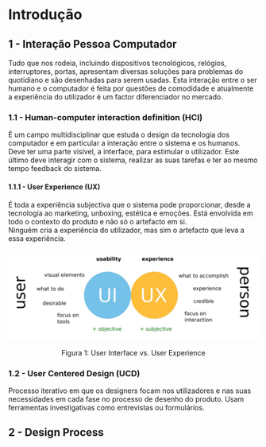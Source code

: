# Introdução

## 1 - Interação Pessoa Computador

Tudo que nos rodeia, incluindo dispositivos tecnológicos, relógios, interruptores, portas, apresentam diversas soluções para problemas do quotidiano e são desenhadas para serem usadas. Esta interação entre o ser humano e o computador é feita por questões de comodidade e atualmente a experiência do utilizador é um factor diferenciador no mercado. 

### 1.1 - Human-computer interaction definition (HCI)

É um campo multidisciplinar que estuda o design da tecnologia dos computador e em particular a interação entre o sistema e os humanos. Deve ter uma parte visível, a interface, para estimular o utilizador. Este último deve interagir com o sistema, realizar as suas tarefas e ter ao mesmo tempo feedback do sistema. <br>

#### 1.1.1 - User Experience (UX)

É toda a experiência subjectiva que o sistema pode proporcionar, desde a tecnologia ao marketing, unboxing, estética e emoções. Está envolvida em todo o contexto do produto e não só o artefacto em si. <br>
Ninguém cria a experiência do utilizador, mas sim o artefacto que leva a essa experiência. 

<p align="center">
    <img src="../Images/UXUI.png" alt="UX vs UI">
    <p align="center">Figura 1: User Interface vs. User Experience</p>
</p>

### 1.2 - User Centered Design (UCD)

Processo iterativo em que os designers focam nos utilizadores e nas suas necessidades em cada fase no processo de desenho do produto. Usam ferramentas investigativas como entrevistas ou formulários. 

## 2 - Design Process

